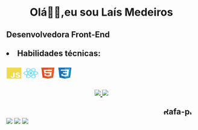 <h1 align='center'>Olá👋🏾,eu sou Laís Medeiros</h1>
<h2> Desenvolvedora Front-End
<br>
<br>  
<li>Habilidades técnicas:<div style="display: inline_block"><br>
  <img align="center" alt="Rafa-Js" height="30" width="40" src="https://raw.githubusercontent.com/devicons/devicon/master/icons/javascript/javascript-plain.svg">
  <img align="center" alt="Rafa-React" height="30" width="40" src="https://raw.githubusercontent.com/devicons/devicon/master/icons/react/react-original.svg">
  <img align="center" alt="Rafa-HTML" height="30" width="40" src="https://raw.githubusercontent.com/devicons/devicon/master/icons/html5/html5-original.svg">
  <img align="center" alt="Rafa-CSS" height="30" width="40" src="https://raw.githubusercontent.com/devicons/devicon/master/icons/css3/css3-original.svg">
  
</div>
  <br>
  
  <div align="center">
  <a href="https://github.com/rafaballerini">
  <img height="150em" src="https://github-readme-stats.vercel.app/api?username=LaisMedeiros&show_icons=true&theme=radical&include_all_commits=true&count_private=true"/>
  <img height="150em" src="https://github-readme-stats.vercel.app/api/top-langs/?username=LaisMedeiros&layout=compact&langs_count=7&theme=radical"/>
</div>
    
 <br>
    
  
  <div>
  <img align="right" alt="Rafa-pic" height="150" style="border-radius:50px;" src="https://i.picasion.com/pic91/8253070ce2d15f9854f3a369f2b7074c.gif">
 </div>
  
  <br>
  
 <div> 
  <a href="https://instagram.com/m.e.d.e.i.r.o.s.lais" target="_blank"><img src="https://img.shields.io/badge/-Instagram-%23E4405F?style=for-the-badge&logo=instagram&logoColor=white" target="_blank"></a>
 	<a href="https://www.twitch/DevMedeirosLais" target="_blank"><img src="https://img.shields.io/badge/Twitch-9146FF?style=for-the-badge&logo=twitch&logoColor=white" target="_blank"></a> 
 <a href="https://www.linkedin.com/in/la%C3%ADs-medeiros-44b883207/" target="_blank"><img src="https://img.shields.io/badge/-LinkedIn-%230077B5?style=for-the-badge&logo=linkedin&logoColor=white" target="_blank"></a> 
  </div>
  
